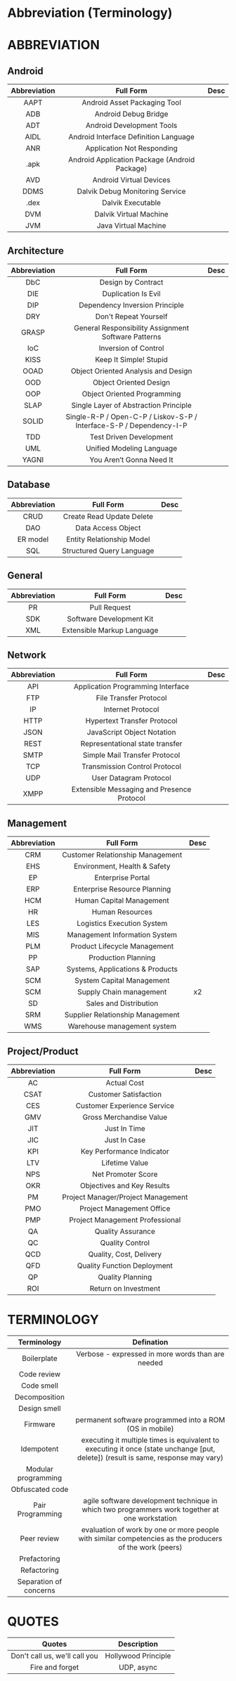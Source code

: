 # Abbreviation (Terminology)

# ABBREVIATION

## Android
Abbreviation|Full Form|Desc
:-:|:-:|:-:
AAPT|Android Asset Packaging Tool|
ADB|Android Debug Bridge|
ADT|Android Development Tools|
AIDL|Android Interface Definition Language|
ANR|Application Not Responding|
.apk|Android Application Package (Android Package)|
AVD|Android Virtual Devices|
DDMS|Dalvik Debug Monitoring Service|
.dex|Dalvik Executable|
DVM|Dalvik Virtual Machine|
JVM|Java Virtual Machine|

## Architecture
Abbreviation|Full Form|Desc
:-:|:-:|:-:
DbC|Design by Contract|
DIE|Duplication Is Evil|
DIP|Dependency Inversion Principle|
DRY|Don't Repeat Yourself|
GRASP|General Responsibility Assignment Software Patterns|
IoC|Inversion of Control| 
KISS|Keep It Simple! Stupid|
OOAD|Object Oriented Analysis and Design|
OOD|Object Oriented Design
OOP|Object Oriented Programming|
SLAP|Single Layer of Abstraction Principle|
SOLID|Single-R-P / Open-C-P / Liskov-S-P / Interface-S-P / Dependency-I-P |
TDD|Test Driven Development|
UML|Unified Modeling Language|
YAGNI|You Aren’t Gonna Need It|

## Database
Abbreviation|Full Form|Desc
:-:|:-:|:-:
CRUD|Create Read Update Delete|
DAO|Data Access Object|
ER model|Entity Relationship Model|
SQL|Structured Query Language|

## General
Abbreviation|Full Form|Desc
:-:|:-:|:-:
PR|Pull Request|
SDK|Software Development Kit|
XML|Extensible Markup Language|

## Network
Abbreviation|Full Form|Desc
:-:|:-:|:-:
API|Application Programming Interface|
FTP|File Transfer Protocol|
IP|Internet Protocol|
HTTP|Hypertext Transfer Protocol|
JSON|JavaScript Object Notation|
REST|Representational state transfer|
SMTP|Simple Mail Transfer Protocol|
TCP|Transmission Control Protocol|
UDP|User Datagram Protocol|
XMPP|Extensible Messaging and Presence Protocol|

## Management
Abbreviation|Full Form|Desc
:-:|:-:|:-:
CRM|Customer Relationship Management|
EHS|Environment, Health & Safety|
EP|Enterprise Portal|
ERP|Enterprise Resource Planning|
HCM|Human Capital Management|
HR|Human Resources|
LES|Logistics Execution System|
MIS|Management Information System|
PLM|Product Lifecycle Management|
PP|Production Planning|
SAP|Systems, Applications & Products|
SCM|System Capital Management|
SCM|Supply Chain management|x2
SD|Sales and Distribution|
SRM|Supplier Relationship Management|
WMS|Warehouse management system|

## Project/Product
Abbreviation|Full Form|Desc
:-:|:-:|:-:
AC|Actual Cost|
CSAT|Customer Satisfaction|
CES|Customer Experience Service|
GMV|Gross Merchandise Value|
JIT|Just In Time|
JIC|Just In Case|
KPI|Key Performance Indicator|
LTV|Lifetime Value|
NPS|Net Promoter Score|
OKR|Objectives and Key Results|
PM|Project Manager/Project Management|
PMO|Project Management Office|
PMP|Project Management Professional|
QA|Quality Assurance|
QC|Quality Control|
QCD|Quality, Cost, Delivery|
QFD|Quality Function Deployment|
QP|Quality Planning|
ROI|Return on Investment|

# TERMINOLOGY

Terminology|Defination
:-:|:-:
Boilerplate|Verbose - expressed in more words than are needed
Code review|
Code smell|
Decomposition|
Design smell|
Firmware|permanent software programmed into a ROM (OS in mobile)
Idempotent|executing it multiple times is equivalent to executing it once (state unchange [put, delete]) (result is same, response may vary)
Modular programming|
Obfuscated code|
Pair Programming|agile software development technique in which two programmers work together at one workstation
Peer review|evaluation of work by one or more people with similar competencies as the producers of the work (peers)
Prefactoring|
Refactoring|
Separation of concerns|


# QUOTES

Quotes|Description
:-:|:-:
Don't call us, we'll call you|Hollywood Principle
Fire and forget|UDP, async


